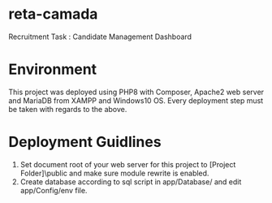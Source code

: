 # reta-camada
Recruitment Task : Candidate Management Dashboard

# Environment
This project was deployed using PHP8 with Composer, Apache2 web server and MariaDB from XAMPP and Windows10 OS.
Every deployment step must be taken with regards to the above. 

# Deployment Guidlines

1. Set document root of your web server for this project to [Project Folder]\public and make sure module rewrite is enabled.
2. Create database according to sql script in app/Database/ and edit app/Config/env file.

